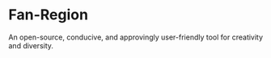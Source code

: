 # Fan-Region
An open-source, conducive, and approvingly user-friendly tool for creativity and diversity.
